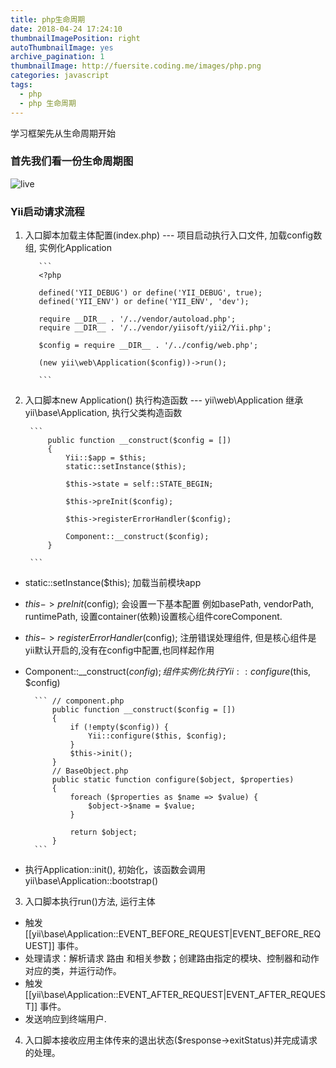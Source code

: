```yaml
---
title: php生命周期
date: 2018-04-24 17:24:10
thumbnailImagePosition: right
autoThumbnailImage: yes
archive_pagination: 1
thumbnailImage: http://fuersite.coding.me/images/php.png
categories: javascript
tags:
  - php
  - php 生命周期
---
```


学习框架先从生命周期开始
<!-- more -->

### 首先我们看一份生命周期图
![live](http://fuersite.coding.me/images/phplive.png)

### Yii启动请求流程

1. 入口脚本加载主体配置(index.php)
--- 项目启动执行入口文件, 加载config数组, 实例化Application

          ```
          <?php

          defined('YII_DEBUG') or define('YII_DEBUG', true);
          defined('YII_ENV') or define('YII_ENV', 'dev');

          require __DIR__ . '/../vendor/autoload.php';
          require __DIR__ . '/../vendor/yiisoft/yii2/Yii.php';

          $config = require __DIR__ . '/../config/web.php';

          (new yii\web\Application($config))->run();

          ```

2. 入口脚本new Application() 执行构造函数
--- yii\web\Application 继承yii\base\Application, 执行父类构造函数

        ```
            public function __construct($config = [])
            {
                Yii::$app = $this;
                static::setInstance($this);

                $this->state = self::STATE_BEGIN;

                $this->preInit($config);

                $this->registerErrorHandler($config);

                Component::__construct($config);
            }

        ```
  - static::setInstance($this); 加载当前模块app
  - $this->preInit($config); 会设置一下基本配置 例如basePath, vendorPath, runtimePath, 设置container(依赖)设置核心组件coreComponent.
  - $this->registerErrorHandler($config); 注册错误处理组件, 但是核心组件是yii默认开启的,没有在config中配置,也同样起作用
  - Component::__construct($config); 组件实例化 执行Yii::configure($this, $config)

          ``` // component.php
              public function __construct($config = [])
              {
                  if (!empty($config)) {
                      Yii::configure($this, $config);
                  }
                  $this->init();
              }
              // BaseObject.php
              public static function configure($object, $properties)
              {
                  foreach ($properties as $name => $value) {
                      $object->$name = $value;
                  }

                  return $object;
              }
          ```
  - 执行Application::init(), 初始化，该函数会调用 yii\base\Application::bootstrap()

3. 入口脚本执行run()方法, 运行主体
  * 触发 [[yii\base\Application::EVENT_BEFORE_REQUEST|EVENT_BEFORE_REQUEST]] 事件。
  * 处理请求：解析请求 路由 和相关参数；创建路由指定的模块、控制器和动作对应的类，并运行动作。
  * 触发 [[yii\base\Application::EVENT_AFTER_REQUEST|EVENT_AFTER_REQUEST]] 事件。
  * 发送响应到终端用户.

4. 入口脚本接收应用主体传来的退出状态($response->exitStatus)并完成请求的处理。
